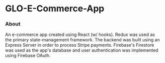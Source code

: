 # GLO-E-Commerce-App
### About
An e-commerce app created using React (w/ hooks). Redux was used as the primary state-management framework. The backend was built using an Express Server in order to process Stripe payments. Firebase's Firestore was used as the app's database and user authentication was implemented using Firebase OAuth.
